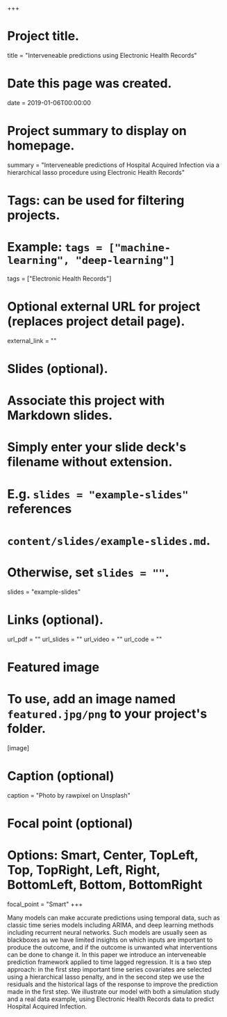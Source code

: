 +++
# Project title.
title = "Interveneable predictions using Electronic Health Records"

# Date this page was created.
date = 2019-01-06T00:00:00

# Project summary to display on homepage.
summary = "Interveneable predictions of Hospital Acquired Infection via a hierarchical lasso procedure using Electronic Health Records"

# Tags: can be used for filtering projects.
# Example: `tags = ["machine-learning", "deep-learning"]`
tags = ["Electronic Health Records"]

# Optional external URL for project (replaces project detail page).
external_link = ""

# Slides (optional).
#   Associate this project with Markdown slides.
#   Simply enter your slide deck's filename without extension.
#   E.g. `slides = "example-slides"` references 
#   `content/slides/example-slides.md`.
#   Otherwise, set `slides = ""`.
slides = "example-slides"

# Links (optional).
url_pdf = ""
url_slides = ""
url_video = ""
url_code = ""


# Featured image
# To use, add an image named `featured.jpg/png` to your project's folder. 
[image]
  # Caption (optional)
  caption = "Photo by rawpixel on Unsplash"
  
  # Focal point (optional)
  # Options: Smart, Center, TopLeft, Top, TopRight, Left, Right, BottomLeft, Bottom, BottomRight
  focal_point = "Smart"
+++





Many models can make accurate predictions using temporal data, such as classic time series models including ARIMA, and deep learning methods including recurrent neural networks. Such models are usually seen as blackboxes as we have limited insights on which inputs are important to produce the outcome, and if the outcome is unwanted what interventions can be done to change it. In this paper we introduce an interveneable prediction framework applied to time lagged regression. It is a two step approach: in the first step important time series covariates are selected using a hierarchical lasso penalty, and in the second step we use the residuals and the historical lags of the response to improve the prediction made in the first step. We illustrate our model with both a simulation study and a real data example, using Electronic Health Records data to predict Hospital Acquired Infection.
